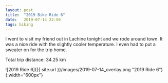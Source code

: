 ```yaml
---
layout: post
title:  "2019 Bike Ride 6"
date:   2019-07-14 22:50
tags: biking
---
```


I went to visit my friend out in Lachine tonight and we rode around town. It was a nice ride with the slightly cooler temperature. I even had to put a sweater on for the trip home.

Total trip distance: 34.25 km

![2019 Ride 6]({{ site.url }}/images/2019-07-14_overlay.png "2019 Ride 6"){:width="600px"}